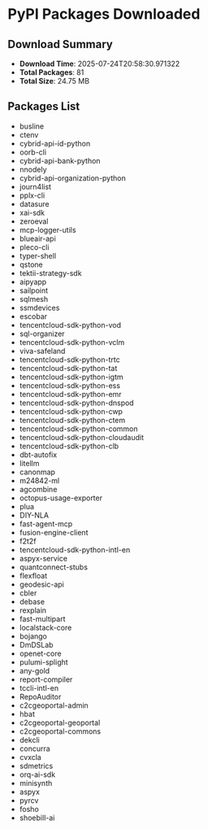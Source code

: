 # PyPI Packages Downloaded

## Download Summary
- **Download Time**: 2025-07-24T20:58:30.971322
- **Total Packages**: 81
- **Total Size**: 24.75 MB

## Packages List
- busline
- ctenv
- cybrid-api-id-python
- oorb-cli
- cybrid-api-bank-python
- nnodely
- cybrid-api-organization-python
- journ4list
- pplx-cli
- datasure
- xai-sdk
- zeroeval
- mcp-logger-utils
- blueair-api
- pleco-cli
- typer-shell
- qstone
- tektii-strategy-sdk
- aipyapp
- sailpoint
- sqlmesh
- ssmdevices
- escobar
- tencentcloud-sdk-python-vod
- sql-organizer
- tencentcloud-sdk-python-vclm
- viva-safeland
- tencentcloud-sdk-python-trtc
- tencentcloud-sdk-python-tat
- tencentcloud-sdk-python-igtm
- tencentcloud-sdk-python-ess
- tencentcloud-sdk-python-emr
- tencentcloud-sdk-python-dnspod
- tencentcloud-sdk-python-cwp
- tencentcloud-sdk-python-ctem
- tencentcloud-sdk-python-common
- tencentcloud-sdk-python-cloudaudit
- tencentcloud-sdk-python-clb
- dbt-autofix
- litellm
- canonmap
- m24842-ml
- agcombine
- octopus-usage-exporter
- plua
- DIY-NLA
- fast-agent-mcp
- fusion-engine-client
- f2t2f
- tencentcloud-sdk-python-intl-en
- aspyx-service
- quantconnect-stubs
- flexfloat
- geodesic-api
- cbler
- debase
- rexplain
- fast-multipart
- localstack-core
- bojango
- DmDSLab
- openet-core
- pulumi-splight
- any-gold
- report-compiler
- tccli-intl-en
- RepoAuditor
- c2cgeoportal-admin
- hbat
- c2cgeoportal-geoportal
- c2cgeoportal-commons
- dekcli
- concurra
- cvxcla
- sdmetrics
- orq-ai-sdk
- minisynth
- aspyx
- pyrcv
- fosho
- shoebill-ai
